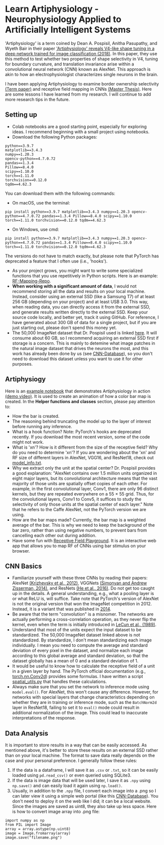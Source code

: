 # Learn Artiphysiology - Neurophysiology Applied to Artificially Intelligent Systems

'Artiphysiology' is a term coined by Dean A. Pospisil, Anitha Pasupathy, and Wyeth Bair in their paper ['Artiphysiology' reveals V4-like shape tuning in a deep network trained for image classification
(2018)](https://elifesciences.org/articles/38242). In this paper, they use this method to test whether two properties of shape selectivity in V4, tuning for boundary curvature, and translation invariance arise within a convolutional neural network (CNN) known as AlexNet. This approach is akin to how an electrophysiologist characterizes single neurons in the brain.

I have been applying Artiphysiology to examine border ownership selectivity [(Term paper)](https://drive.google.com/file/d/11tImWjiXW9stfrepN8cBhX53kX1RwTpG/view?usp=share_link) and receptive field mapping in CNNs [(Master Thesis)](https://drive.google.com/file/d/1MCTaYwBLd1Bgp-cfZlkt8A91-HsQCUmg/view?usp=share_link). Here are some lessons I have learned from my research. I will continue to add more research tips in the future.


## Setting up
* Colab notebooks are a good starting point, especially for exploring ideas. I recommend beginning with a small project using notebooks.
* Download the following Python packages:
```
python==3.9.7
matplotlib==3.4.3
numpy==1.20.3
opencv-python==4.7.0.72
pandas==1.3.4
Pillow==8.4.0
scipy==1.10.0
torch==1.11.0
torchvision==0.12.0
tqdm==4.62.3
```

You can download them with the following commands:
* On macOS, use the terminal:
```
pip install python==3.9.7 matplotlib==3.4.3 numpy==1.20.3 opencv-python==4.7.0.72 pandas==1.3.4 Pillow==8.4.0 scipy==1.10.0 torch==1.11.0 torchvision==0.12.0 tqdm==4.62.3
```

* On Windows, use cmd:
```
pip install python==3.9.7 matplotlib==3.4.3 numpy==1.20.3 opencv-python==4.7.0.72 pandas==1.3.4 Pillow==8.4.0 scipy==1.10.0 torch==1.11.0 torchvision==0.12.0 tqdm==4.62.3
```

The versions do not have to match exactly, but please note that PyTorch has deprecated a feature that I often use (i.e., 'hooks').

* As your project grows, you might want to write some specialized functions that you use repetitively in Python scripts. Here is an example: [RF-Mapping-Repo](https://github.com/tonyfu97/RF-Mapping/tree/main/src/rf_mapping). 
* **When working with a significant amount of data**, I would not recommend storing all the data and results on your local machine. Instead, consider using an external SSD (like a Samsung T7) of at least 256 GB (depending on your project) and at least USB 3.0. This way, when reading data, you can directly access it from the external SSD, and generate results written directly to the external SSD. Keep your source code locally, and better yet, track it using GitHub. For reference, I have generated about 300 GB of data for a single project, but if you are just starting out, please don't spend this money yet.
* The 50,000 ImageNet dataset that Dr. Pospisil used is linked [here](http://wartburg.biostr.washington.edu/loc/course/artiphys/data/i50k.html). It will consume about 60 GB, so I recommend acquiring an external SSD first if storage is a concern. This is mainly to detemine what image patches in the natural image dataset that drives the neurons the most, and this work has already been done by us (see [CNN-Database](https://github.com/tonyfu97/CNN-Database)), so you don't need to download this dataset unless you want to use it for other purposes.


## Artiphysiogy
Here is an [example notebook](rf_mapping_live(standalone).ipynb) that demonstrates Artiphysiology in action [(demo video)](https://youtu.be/Xc0pfPmdJcY). It is used to create an animation of how a color bar map is created. In the **Helper functions and classes** section, please pay attention to:

* How the bar is created.
* The reasoning behind truncating the model up to the layer of interest before running any inference.
* What is a hook function? Note: PyTorch's hooks are deprecated recently. If you download the most recent version, some of the code might not work.
* What is 'xn'? How is it different from the size of the receptive field? Why do you need to determine 'xn'? If you are wondering about the 'xn' and RF size of different layers in AlexNet, VGG16, and ResNet18, check out [model_info.txt](model_info.txt).
* Why we extract only the unit at the spatial center? Dr. Pospisil provides a good explanation: "AlexNet contains over 1.5 million units organized in eight major layers, but its convolutional architecture means that the vast majority of those units are spatially offset copies of each other. For example, in the first convolutional layer, Conv1, there are only 96 distinct kernels, but they are repeated everywhere on a 55 × 55 grid. Thus, for the convolutional layers, Conv1 to Conv5, it suffices to study the selectivity of only those units at the spatial center of each layer." Note that he refers to the Caffe AlexNet, not the PyTorch version we are using.
* How are the bar maps made? Currently, the bar map is a weighted average of the bar. This is why we need to keep the background of the bar zero, rather than using negative numbers, to prevent bars from cancelling each other out during addition.
* Have some fun with [Receptive Field Playground](https://github.com/tonyfu97/rf_playground). It is an interactive web app that allows you to map RF of CNNs using bar stimulus on your browser.


## CNN Basics
* Familiarize yourself with these three CNNs by reading their papers: AlexNet [(Krizhevsky et al., 2012)](https://proceedings.neurips.cc/paper_files/paper/2012/file/c399862d3b9d6b76c8436e924a68c45b-Paper.pdf), VGGNets [(Simonyan and Andrew Zisserman, 2014)](https://arxiv.org/abs/1409.1556), and ResNets [(He et al., 2016)](https://www.cv-foundation.org/openaccess/content_cvpr_2016/papers/He_Deep_Residual_Learning_CVPR_2016_paper.pdf). Do not get too caught up in the details. A general understanding, e.g., what a pooling layer is or what ReLU is, will suffice. Take note that PyTorch's version of AlexNet is not the original version that won the ImageNet competition in 2012. Instead, it is a variant that was published in [2014](https://arxiv.org/abs/1404.5997).
* Be aware that the term "convolution" is a misnomer. The networks are actually performing a cross-correlation operation, as they never flip the kernel, even when the term is initially introduced in [LeCun et al., (1989)](http://yann.lecun.com/exdb/publis/pdf/lecun-89e.pdf).
* Understand that most of the units expect the input dataset to be standardized. The 50,000 ImageNet dataset linked above is not standardized. By standardize, I don't mean standardizing each image individually. I mean you need to compute the average and standard deviation of every pixel in the dataset, and normalize each image according to this global average and standard deviation, so that the dataset globally has a mean of 0 and a standard deviation of 1.
* It would be useful to know how to calculate the receptive field of a unit in a given layer by hand. The PyTorch official documentation (e.g., [torch.nn.Conv2d](https://pytorch.org/docs/stable/generated/torch.nn.Conv2d.html)) provides some formulas. I have written a script [spatial_utils.py](spatial_utils.py) that handles these calculations.
* Always make sure that you set the network to inference mode using `model.eval()`. For AlexNet, this won't cause any difference. However, for networks with special layers that change characteristics depending on whether they are in training or inference mode, such as the `BatchNorm2d` layer in ResNet18, failing to set it to `eval()` mode could result in additional normalization of the image. This could lead to inaccurate interpretations of the response.


## Data Analysis
It is important to store results in a way that can be easily accessed. As mentioned above, it's better to store these results on an external SSD rather than on your local machine. The format to save data really depends on the case and your personal preference. I generally follow these rules:


1. If the data is a dataframe, I will save it as `.csv` or `.txt`, so it can be easily loaded using `pd.read_csv()` or even queried using SQLite3.
2. If the data is image data that will be used later, I save it as `.npy` using `np.save()` and can easily load it again using `np.load()`.
3. Usually, in addition to the `.npy` file, I convert each image into a .png so I can later view it using a simple web portal (like this [CNN-Database](https://github.com/tonyfu97/CNN-Database)). You don't need to deploy it on the web like I did; it can be a local website. Since the images are saved as uint8, they also take up less space. Here is how to convert image array into .png file:

```
import numpy as np
from PIL import Image
array = array.astype(np.uint8)
image = Image.fromarray(array)
image.save("filename.png")
```
